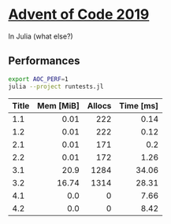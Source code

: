 # [Advent of Code 2019](https://adventofcode.com/2019/)

In Julia (what else?)


## Performances

```sh
export AOC_PERF=1
julia --project runtests.jl
```

| Title | Mem [MiB] | Allocs | Time [ms] |
|:----- | ---------:| ------:| ---------:|
| 1.1   |      0.01 |    222 |      0.14 |
| 1.2   |      0.01 |    222 |      0.12 |
| 2.1   |      0.01 |    171 |       0.2 |
| 2.2   |      0.01 |    172 |      1.26 |
| 3.1   |      20.9 |   1284 |     34.06 |
| 3.2   |     16.74 |   1314 |     28.31 |
| 4.1   |       0.0 |      0 |      7.66 |
| 4.2   |       0.0 |      0 |      8.42 |
